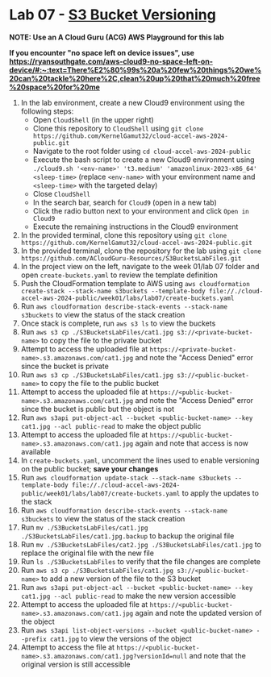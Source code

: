 # Lab 07 - [S3 Bucket Versioning](https://learn.acloud.guru/handson/c3870bf7-5d98-44fe-acf5-4c0bbdddb3d9)

**NOTE: Use an A Cloud Guru (ACG) AWS Playground for this lab**

**If you encounter "no space left on device issues", use https://ryansouthgate.com/aws-cloud9-no-space-left-on-device/#:~:text=There%E2%80%99s%20a%20few%20things%20we%20can%20tackle%20here%2C,clean%20up%20that%20much%20free%20space%20for%20me**

1. In the lab environment, create a new Cloud9 environment using the following steps:
    - Open `CloudShell` (in the upper right)
    - Clone this repository to `CloudShell` using `git clone https://github.com/KernelGamut32/cloud-accel-aws-2024-public.git`
    - Navigate to the root folder using `cd cloud-accel-aws-2024-public`
    - Execute the bash script to create a new Cloud9 environment using `./cloud9.sh '<env-name>' 't3.medium' 'amazonlinux-2023-x86_64' <sleep-time>` (replace `<env-name>` with your environment name and `<sleep-time>` with the targeted delay)
    - Close `CloudShell`
    - In the search bar, search for `Cloud9` (open in a new tab)
    - Click the radio button next to your environment and click `Open in Cloud9`
    - Execute the remaining instructions in the Cloud9 environment
1. In the provided terminal, clone this repository using `git clone https://github.com/KernelGamut32/cloud-accel-aws-2024-public.git`
1. In the provided terminal, clone the repository for the lab using `git clone https://github.com/ACloudGuru-Resources/S3BucketsLabFiles.git`
1. In the project view on the left, navigate to the week 01/lab 07 folder and open `create-buckets.yaml` to review the template definition
1. Push the CloudFormation template to AWS using `aws cloudformation create-stack --stack-name s3buckets --template-body file://./cloud-accel-aws-2024-public/week01/labs/lab07/create-buckets.yaml`
1. Run `aws cloudformation describe-stack-events --stack-name s3buckets` to view the status of the stack creation
1. Once stack is complete, run `aws s3 ls` to view the buckets
1. Run `aws s3 cp ./S3BucketsLabFiles/cat1.jpg s3://<private-bucket-name>` to copy the file to the private bucket
1. Attempt to access the uploaded file at `https://<private-bucket-name>.s3.amazonaws.com/cat1.jpg` and note the "Access Denied" error since the bucket is private
1. Run `aws s3 cp ./S3BucketsLabFiles/cat1.jpg s3://<public-bucket-name>` to copy the file to the public bucket
1. Attempt to access the uploaded file at `https://<public-bucket-name>.s3.amazonaws.com/cat1.jpg` and note the "Access Denied" error since the bucket is public but the object is not
1. Run `aws s3api put-object-acl --bucket <public-bucket-name> --key cat1.jpg --acl public-read` to make the object public
1. Attempt to access the uploaded file at `https://<public-bucket-name>.s3.amazonaws.com/cat1.jpg` again and note that access is now available
1. In `create-buckets.yaml`, uncomment the lines used to enable versioning on the public bucket; **save your changes**
1. Run `aws cloudformation update-stack --stack-name s3buckets --template-body file://./cloud-accel-aws-2024-public/week01/labs/lab07/create-buckets.yaml` to apply the updates to the stack
1. Run `aws cloudformation describe-stack-events --stack-name s3buckets` to view the status of the stack creation
1. Run `mv ./S3BucketsLabFiles/cat1.jpg ./S3BucketsLabFiles/cat1.jpg.backup` to backup the original file
1. Run `mv ./S3BucketsLabFiles/cat2.jpg ./S3BucketsLabFiles/cat1.jpg` to replace the original file with the new file
1. Run `ls ./S3BucketsLabFiles` to verify that the file changes are complete
1. Run `aws s3 cp ./S3BucketsLabFiles/cat1.jpg s3://<public-bucket-name>` to add a new version of the file to the S3 bucket
1. Run `aws s3api put-object-acl --bucket <public-bucket-name> --key cat1.jpg --acl public-read` to make the new version accessible
1. Attempt to access the uploaded file at `https://<public-bucket-name>.s3.amazonaws.com/cat1.jpg` again and note the updated version of the object
1. Run `aws s3api list-object-versions --bucket <public-bucket-name> --prefix cat1.jpg` to view the versions of the object
1. Attempt to access the file at `https://<public-bucket-name>.s3.amazonaws.com/cat1.jpg?versionId=null` and note that the original version is still accessible
